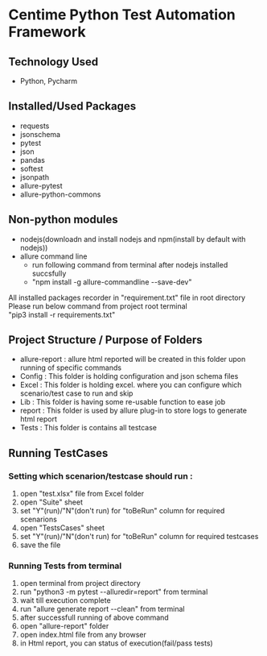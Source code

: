 # Centime Python Test Automation Framework

## Technology Used
- Python, Pycharm

## Installed/Used Packages
- requests
- jsonschema
- pytest
- json
- pandas
- softest
- jsonpath
- allure-pytest
- allure-python-commons

## Non-python modules
- nodejs(downloadn and install nodejs and npm(install by default with nodejs))
- allure command line
     - run following command from terminal after nodejs installed succsfully
     - "npm install -g allure-commandline --save-dev"

All installed packages recorder in "requirement.txt" file in root directory
Please run below command from project root terminal  
"pip3 install -r requirements.txt" 

## Project Structure / Purpose of Folders
- allure-report : allure html reported will be created in this folder upon running of specific commands
- Config : This folder is holding configuration and json schema files
- Excel : This folder is holding excel. where you can configure which scenario/test case to run and skip
- Lib : This folder is having some re-usable function to ease job
- report : This folder is used by allure plug-in to store logs to generate html report
- Tests : This folder is contains all testcase

## Running TestCases

### Setting which scenarion/testcase should run :
1. open "test.xlsx" file from Excel folder
2. open "Suite" sheet
3. set "Y"(run)/"N"(don't run) for "toBeRun" column for required scenarions
4. open "TestsCases" sheet
5. set "Y"(run)/"N"(don't run) for "toBeRun" column for required testcases
6. save the file

### Running Tests from terminal
1. open terminal from project directory
2. run "python3 -m pytest --alluredir=report" from terminal
3. wait till execution complete
4. run "allure generate report --clean" from terminal
5. after successfull running of above command
6. open "allure-report" folder
7. open index.html file from any browser
8. in Html report, you can status of execution(fail/pass tests)



